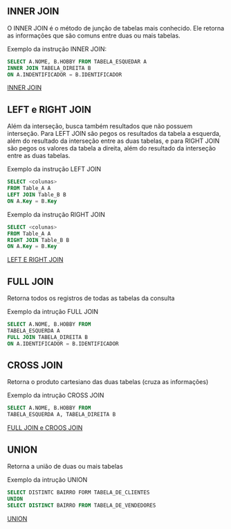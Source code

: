 ## INNER JOIN
O INNER JOIN é o método de junção de tabelas mais conhecido. Ele retorna as informações que são comuns entre duas ou mais tabelas.

Exemplo da instrução INNER JOIN:

```sql
SELECT A.NOME, B.HOBBY FROM TABELA_ESQUEDAR A 
INNER JOIN TABELA_DIREITA B 
ON A.INDENTIFICADOR = B.IDENTIFICADOR
```

[INNER JOIN](https://github.com/AndersonLeoni/SQL/blob/main/JOINS/Consultas%20INNER%20JOIN.sql)

## LEFT e RIGHT JOIN

Além da interseção, busca também resultados que não possuem interseção. Para LEFT JOIN são pegos os resultados da tabela a esquerda, além do resultado da interseção entre as duas tabelas, e para RIGHT JOIN são pegos os valores da tabela a direita, além do resultado da interseção entre as duas tabelas.

Exemplo da instrução LEFT JOIN
```sql
SELECT <colunas>
FROM Table_A A
LEFT JOIN Table_B B
ON A.Key = B.Key
```

Exemplo da instrução RIGHT JOIN
```sql
SELECT <colunas>
FROM Table_A A
RIGHT JOIN Table_B B
ON A.Key = B.Key
```

[LEFT E RIGHT JOIN](https://github.com/AndersonLeoni/SQL/blob/main/JOINS/Consultas%20LEFT%20e%20RIGHT%20JOIN.sql)

## FULL JOIN
Retorna todos os registros de todas as tabelas da consulta

Exemplo da intrução FULL JOIN
```sql
SELECT A.NOME, B.HOBBY FROM
TABELA_ESQUERDA A
FULL JOIN TABELA_DIREITA B
ON A.IDENTIFICADOR = B.IDENTIFICADOR
```

## CROSS JOIN 
Retorna o produto cartesiano das duas tabelas (cruza as informações)

Exemplo da intrução CROSS JOIN
```sql
SELECT A.NOME, B.HOBBY FROM
TABELA_ESQUERDA A, TABELA_DIREITA B
```
[FULL JOIN e CROOS JOIN](https://github.com/AndersonLeoni/SQL/blob/main/JOINS/Consultas%20FULL%20e%20CROSS%20JOIN.sql)

## UNION

Retorna a união de duas ou mais tabelas

Exemplo da intrução UNION
```sql
SELECT DISTINTC BAIRRO FORM TABELA_DE_CLIENTES
UNION
SELECT DISTINCT BAIRRO FROM TABELA_DE_VENDEDORES
```

[UNION](https://github.com/AndersonLeoni/SQL/blob/main/JOINS/Consultas%20UNION.sql)